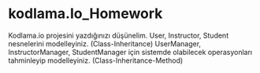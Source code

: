 # kodlama.Io_Homework
 Kodlama.io projesini yazdığınızı düşünelim.  User, Instructor, Student nesnelerini modelleyiniz. (Class-Inheritance)  UserManager, InstructorManager, StudentManager için sistemde olabilecek operasyonları tahminleyip modelleyiniz. (Class-Inheritance-Method)
